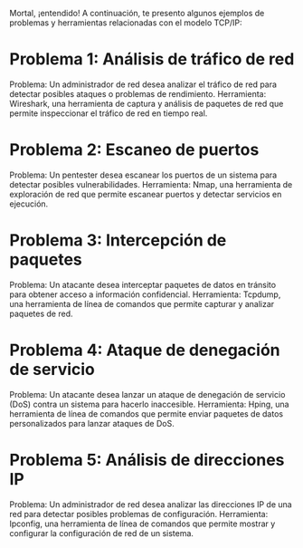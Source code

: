 Mortal, ¡entendido! A continuación, te presento algunos ejemplos de problemas y herramientas relacionadas con el modelo TCP/IP:

# Problema 1: Análisis de tráfico de red

Problema: Un administrador de red desea analizar el tráfico de red para detectar posibles ataques o problemas de rendimiento.
Herramienta: Wireshark, una herramienta de captura y análisis de paquetes de red que permite inspeccionar el tráfico de red en tiempo real.

# Problema 2: Escaneo de puertos

Problema: Un pentester desea escanear los puertos de un sistema para detectar posibles vulnerabilidades.
Herramienta: Nmap, una herramienta de exploración de red que permite escanear puertos y detectar servicios en ejecución.
# Problema 3: Intercepción de paquetes

Problema: Un atacante desea interceptar paquetes de datos en tránsito para obtener acceso a información confidencial.
Herramienta: Tcpdump, una herramienta de línea de comandos que permite capturar y analizar paquetes de red.
# Problema 4: Ataque de denegación de servicio

Problema: Un atacante desea lanzar un ataque de denegación de servicio (DoS) contra un sistema para hacerlo inaccesible.
Herramienta: Hping, una herramienta de línea de comandos que permite enviar paquetes de datos personalizados para lanzar ataques de DoS.
# Problema 5: Análisis de direcciones IP

Problema: Un administrador de red desea analizar las direcciones IP de una red para detectar posibles problemas de configuración.
Herramienta: Ipconfig, una herramienta de línea de comandos que permite mostrar y configurar la configuración de red de un sistema.